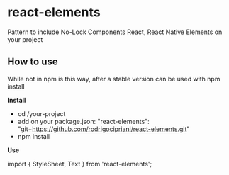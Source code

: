 # react-elements
Pattern to include No-Lock Components React, React Native Elements on your project

## How to use
While not in npm is this way, after a stable version can be used with npm install

**Install**
* cd /your-project
* add on your package.json: "react-elements": "git+https://github.com/rodrigocipriani/react-elements.git"
* npm install

**Use**

import {
    StyleSheet,
    Text
} from 'react-elements';

